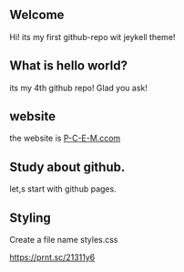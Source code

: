 ## Welcome 

Hi! its my first github-repo wit jeykell theme!

## What is hello world?
its my 4th github repo! Glad you ask!

## website
the website is [P-C-E-M.ccom](http://p-c-e-m.com/)

## Study about github. 
let,s start with github pages.

## Styling
Create a file name styles.css

https://prnt.sc/21311y6
